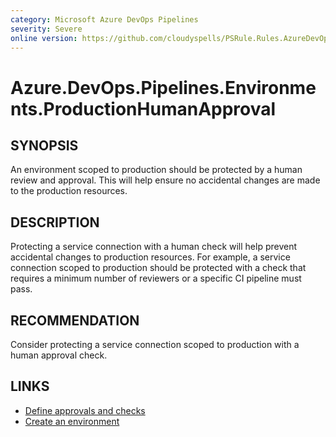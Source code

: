 ```yaml
---
category: Microsoft Azure DevOps Pipelines
severity: Severe
online version: https://github.com/cloudyspells/PSRule.Rules.AzureDevOps/blob/main/src/PSRule.Rules.AzureDevOps/en-US/Azure.DevOps.Pipelines.Environments.ProductionHumanApproval.md
---
```


# Azure.DevOps.Pipelines.Environments.ProductionHumanApproval

## SYNOPSIS

An environment scoped to production should be protected by a human review
and approval. This will help ensure no accidental changes are made to the
production resources.

## DESCRIPTION

Protecting a service connection with a human check will help prevent accidental
changes to production resources. For example, a service connection scoped to
production should be protected with a check that requires a minimum number of
reviewers or a specific CI pipeline must pass.

## RECOMMENDATION

Consider protecting a service connection scoped to production with a human
approval check.

## LINKS

- [Define approvals and checks](https://learn.microsoft.com/en-us/azure/devops/pipelines/process/approvals?view=azure-devops&tabs=check-pass)
- [Create an environment](https://docs.microsoft.com/en-us/azure/devops/pipelines/process/environments?view=azure-devops&tabs=yaml#create-an-environment)
